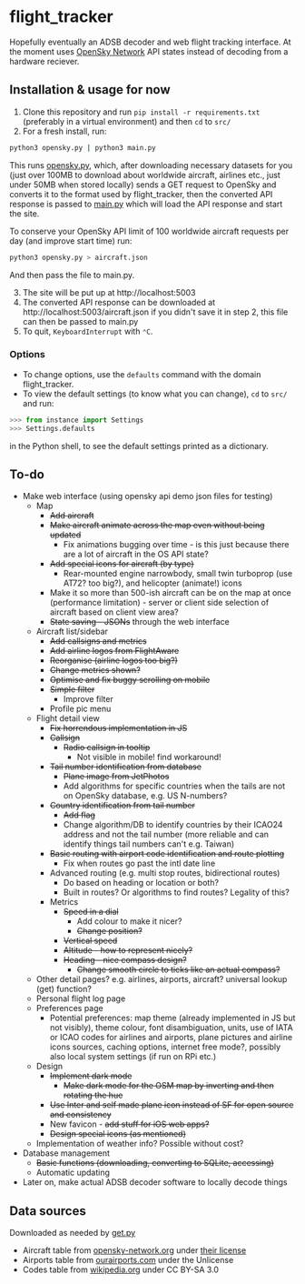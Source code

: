 # flight\_tracker

Hopefully eventually an ADSB decoder and web flight tracking interface. At the moment uses [OpenSky Network](https://opensky-network.org) API states instead of decoding from a hardware reciever.

## Installation & usage for now
1. Clone this repository and run `pip install -r requirements.txt` (preferably in a virtual environment) and then `cd` to `src/`
2. For a fresh install, run:
```zsh
python3 opensky.py | python3 main.py
```
This runs [opensky.py](src/opensky.py), which, after downloading necessary datasets for you (just over 100MB to download about worldwide aircraft, airlines etc., just under 50MB when stored locally) sends a GET request to OpenSky and converts it to the format used by flight\_tracker, then the converted API response is passed to [main.py](src/main.py) which will load the API response and start the site.

To conserve your OpenSky API limit of 100 worldwide aircraft requests per day (and improve start time) run:
```zsh
python3 opensky.py > aircraft.json
```
And then pass the file to main.py.

3. The site will be put up at http://localhost:5003
4. The converted API response can be downloaded at http://localhost:5003/aircraft.json if you didn't save it in step 2, this file can then be passed to main.py
5. To quit, `KeyboardInterrupt` with `⌃C`.

### Options
* To change options, use the `defaults` command with the domain flight_tracker.
* To view the default settings (to know what you can change), `cd` to `src/` and run:
```python
>>> from instance import Settings
>>> Settings.defaults
```
in the Python shell, to see the default settings printed as a dictionary.

## To-do
* Make web interface (using opensky api demo json files for testing)
    * Map
        * ~~Add aircraft~~
        * ~~Make aircraft animate across the map even without being updated~~
            * Fix animations bugging over time - is this just because there are a lot of aircraft in the OS API state?
        * ~~Add special icons for aircraft (by type)~~
            * Rear-mounted engine narrowbody, small twin turboprop (use AT72? too big?), and helicopter (animate!) icons
        * Make it so more than 500-ish aircraft can be on the map at once (performance limitation) - server or client side selection of aircraft based on client view area?
        * ~~State saving - JSONs~~ through the web interface
    * Aircraft list/sidebar
        * ~~Add callsigns and metrics~~
        * ~~Add airline logos from FlightAware~~
        * ~~Reorganise (airline logos too big?)~~
        * ~~Change metrics shown?~~
        * ~~Optimise and fix buggy scrolling on mobile~~
        * ~~Simple filter~~
            * Improve filter
        * Profile pic menu
    * Flight detail view
        * ~~Fix horrendous implementation in JS~~
        * ~~Callsign~~
            * ~~Radio callsign in tooltip~~
                * Not visible in mobile! find workaround!
        * ~~Tail number identification from database~~
            * ~~Plane image from JetPhotos~~
            * Add algorithms for specific countries when the tails are not on OpenSky database, e.g. US N-numbers?
        * ~~Country identification from tail number~~
            * ~~Add flag~~
            * Change algorithm/DB to identify countries by their ICAO24 address and not the tail number (more reliable and can identify things tail numbers can't e.g. Taiwan)
        * ~~Basic routing with airport code identification and route plotting~~
            * Fix when routes go past the intl date line
        * Advanced routing (e.g. multi stop routes, bidirectional routes)
            * Do based on heading or location or both?
            * Built in routes? Or algorithms to find routes? Legality of this?
        * Metrics
            * ~~Speed in a dial~~
                * Add colour to make it nicer?
                * ~~Change position?~~
            * ~~Vertical speed~~
            * ~~Altitude - how to represent nicely?~~
            * ~~Heading - nice compass design?~~
                * ~~Change smooth circle to ticks like an actual compass?~~
    * Other detail pages? e.g. airlines, airports, aircraft? universal lookup (get) function?
    * Personal flight log page
    * Preferences page
        * Potential preferences: map theme (already implemented in JS but not visibly), theme colour, font disambiguation, units, use of IATA or ICAO codes for airlines and airports, plane pictures and airline icons sources, caching options, internet free mode?, possibly also local system settings (if run on RPi etc.)
    * Design
        * ~~Implement dark mode~~
            * ~~Make dark mode for the OSM map by inverting and then rotating the hue~~
        * ~~Use Inter and self made plane icon instead of SF for open source and consistency~~
        * New favicon - ~~add stuff for iOS web apps?~~
        * ~~Design special icons (as mentioned)~~
    * Implementation of weather info? Possible without cost?
* Database management
    * ~~Basic functions (downloading, converting to SQLite, accessing)~~
    * Automatic updating
* Later on, make actual ADSB decoder software to locally decode things

## Data sources
Downloaded as needed by [get.py](src/get.py)
* Aircraft table from [opensky-network.org](https://opensky-network.org/datasets/metadata) under [their license](https://opensky-network.org/datasets/LICENSE.txt)
* Airports table from [ourairports.com](https://ourairports.com/data) under the Unlicense
* Codes table from [wikipedia.org](https://en.wikipedia.org/wiki/List_of_airline_codes) under CC BY-SA 3.0
